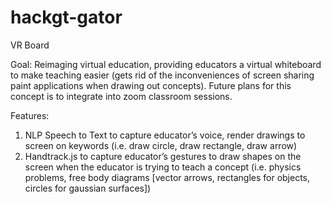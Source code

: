 # hackgt-gator
VR Board

Goal: Reimaging virtual education, providing educators a virtual whiteboard to make teaching easier (gets rid of the inconveniences of screen sharing paint applications when drawing out concepts). Future plans for this concept is to integrate into zoom classroom sessions.

Features:
1) NLP Speech to Text to capture educator’s voice, render drawings to screen on keywords (i.e. draw circle, draw rectangle, draw arrow)
2) Handtrack.js to capture educator’s gestures to draw shapes on the screen when the educator is trying to teach a concept (i.e. physics problems, free body diagrams [vector arrows, rectangles for objects, circles for gaussian surfaces])



